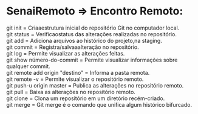 # SenaiRemoto => Encontro Remoto:


git init =   Criaaestrutura inicial do repositório Git no computador local. <br>
git status = Verificaostatus das alterações realizadas no repositório. <br>
git add = Adiciona arquivos ao histórico do projeto,na staging.<br>
git commit = Registra/salvaaalteração no repositório.<br>
git log =  Permite visualizar as alterações feitas.<br>
git show número-do-commit =    Permite visualizar informações sobre qualquer commit.<br>
git remote add origin "destino" = Informa a pasta remota.<br>
git remote -v = Permite visualizar o repositório remoto.<br>
git push-u origin master = Publica as alterações no repositório remoto. <br>
git pull =  Baixa as alterações no repositório remoto.<br>
git clone = Clona um repositório em um diretório recém-criado.<br>
git merge = Git merge é o comando que unifica algum histórico bifurcado.   <br>
